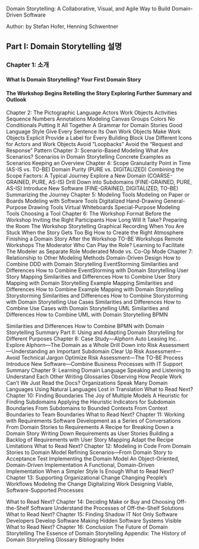 Domain Storytelling: A Collaborative, Visual, and Agile Way to Build Domain-Driven Software

Author: by Stefan Hofer, Henning Schwentner

## Part I: Domain Storytelling 설명
### Chapter 1: 소개
#### What Is Domain Storytelling? Your First Domain Story
#### The Workshop Begins Retelling the Story Exploring Further Summary and Outlook
Chapter 2: The Pictographic Language
Actors
Work Objects
Activities
Sequence Numbers Annotations
Modeling Canvas
Groups
Colors
No Conditionals
Putting It All Together
A Grammar for Domain Stories Good Language Style
Give Every Sentence Its Own Work Objects Make Work Objects Explicit
Provide a Label for Every Building Block
Use Different Icons for Actors and Work Objects Avoid “Loopbacks”
Avoid the “Request and Response” Pattern
Chapter 3: Scenario-Based Modeling
What Are Scenarios?
Scenarios in Domain Storytelling Concrete Examples as Scenarios Keeping an Overview
Chapter 4: Scope
Granularity
Point in Time (AS-IS vs. TO-BE)
Domain Purity (PURE vs. DIGITALIZED) Combining the Scope Factors: A Typical Journey
Explore a New Domain (COARSE-GRAINED, PURE, AS-IS)
 Drill Down into Subdomains (FINE-GRAINED, PURE, AS-IS) Introduce New Software (FINE-GRAINED, DIGITALIZED, TO-BE) Summarizing the Journey
Chapter 5: Modeling Tools
Modeling on Paper or Boards Modeling with Software Tools
Digitalized Hand-Drawing General-Purpose Drawing Tools Virtual Whiteboards Special-Purpose Modeling Tools
Choosing a Tool
Chapter 6: The Workshop Format
Before the Workshop
Inviting the Right Participants How Long Will It Take? Preparing the Room
The Workshop Storytelling
Graphical Recording
When You Are Stuck
When the Story Gets Too Big
How to Create the Right Atmosphere Finishing a Domain Story
After the Workshop TO-BE Workshops Remote Workshops The Moderator
Who Can Play the Role?
Learning to Facilitate
The Modeler as Separate Role Moderated Mode vs. Co-Op Mode
Chapter 7: Relationship to Other Modeling Methods
Domain-Driven Design
How to Combine DDD with Domain Storytelling
EventStorming
Similarities and Differences
How to Combine EventStorming with Domain Storytelling
User Story Mapping
Similarities and Differences
How to Combine User Story Mapping with Domain Storytelling
Example Mapping
Similarities and Differences
How to Combine Example Mapping with Domain Storytelling
Storystorming
Similarities and Differences
How to Combine Storystorming with Domain Storytelling
Use Cases
Similarities and Differences
How to Combine Use Cases with Domain Storytelling
UML
Similarities and Differences
How to Combine UML with Domain Storytelling
BPMN

 Similarities and Differences
How to Combine BPMN with Domain Storytelling Summary
Part II: Using and Adapting Domain Storytelling for Different Purposes
Chapter 8: Case Study—Alphorn Auto Leasing Inc. .
Explore Alphorn—The Domain as a Whole
Drill Down into Risk Assessment—Understanding an Important Subdomain Clear Up Risk Assessment—Avoid Technical Jargon
Optimize Risk Assessment—The TO-BE Process
Introduce New Software—Combine Business Processes with IT Support Summary
Chapter 9: Learning Domain Language
Speaking and Listening to Understand Each Other Writing Glossaries
Observing How People Work
Can’t We Just Read the Docs? Organizations Speak Many Domain Languages Using Natural Languages
Lost in Translation
What to Read Next?
Chapter 10: Finding Boundaries
The Joy of Multiple Models
A Heuristic for Finding Subdomains
Applying the Heuristic
Indicators for Subdomain Boundaries From Subdomains to Bounded Contexts
From Context Boundaries to Team Boundaries What to Read Next?
Chapter 11: Working with Requirements
Software Development as a Series of Conversations From Domain Stories to Requirements
A Recipe for Breaking Down a Domain Story
Writing Down Requirements as User Stories
Building a Backlog of Requirements with User Story Mapping
Adapt the Recipe Limitations
What to Read Next?
Chapter 12: Modeling in Code
From Domain Stories to Domain Model
Refining Scenarios—From Domain Story to Acceptance Test
Implementing the Domain Model
An Object-Oriented, Domain-Driven Implementation A Functional, Domain-Driven Implementation
When a Simpler Style Is Enough
What to Read Next?
Chapter 13: Supporting Organizational Change
Changing People’s Workflows Modeling the Change
Digitalizing Work
Designing Viable, Software-Supported Processes

What to Read Next?
Chapter 14: Deciding Make or Buy and Choosing Off-the-Shelf Software
Understand the Processes of Off-the-Shelf Solutions What to Read Next?
Chapter 15: Finding Shadow IT
Not Only Software Developers Develop Software Making Hidden Software Systems Visible
What to Read Next?
Chapter 16: Conclusion
The Future of Domain Storytelling The Essence of Domain Storytelling
Appendix: The History of Domain Storytelling
Glossary Bibliography Index
